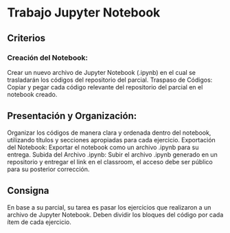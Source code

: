 # Trabajo Jupyter Notebook

## Criterios

### Creación del Notebook:
Crear un nuevo archivo de Jupyter Notebook (.ipynb) en el cual se trasladarán
los códigos del repositorio del parcial.
Traspaso de Códigos:
Copiar y pegar cada código relevante del repositorio del parcial en el notebook
creado.

## Presentación y Organización:
Organizar los códigos de manera clara y ordenada dentro del notebook,
utilizando títulos y secciones apropiadas para cada ejercicio.
Exportación del Notebook:
Exportar el notebook como un archivo .ipynb para su entrega.
Subida del Archivo .ipynb:
Subir el archivo .ipynb generado en un repositorio y entregar el link en el
classroom, el acceso debe ser público para su posterior corrección.

## Consigna
En base a su parcial, su tarea es pasar los ejercicios que realizaron a un archivo
de Jupyter Notebook. Deben dividir los bloques del código por cada ítem de
cada ejercicio.